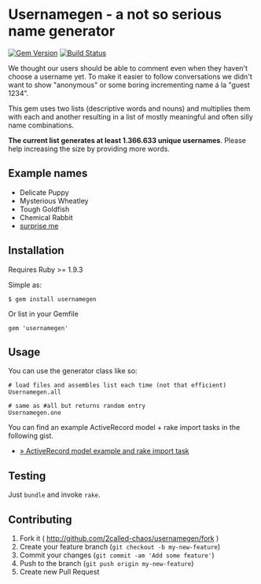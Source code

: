 # Usernamegen - a not so serious name generator

[![Gem Version](https://badge.fury.io/rb/usernamegen.svg)](http://badge.fury.io/rb/usernamegen)
[![Build Status](https://travis-ci.org/2called-chaos/usernamegen.svg?branch=master)](https://travis-ci.org/2called-chaos/usernamegen)

We thought our users should be able to comment even when they haven't choose a username yet.
To make it easier to follow conversations we didn't want to show "anonymous" or some boring incrementing name á la "guest 1234".

This gem uses two lists (descriptive words and nouns) and multiplies them with each and another resulting in a list of mostly meaningful and often silly name combinations.

**The current list generates at least 1.366.633 unique usernames**. Please help increasing the size by providing more words.

## Example names

  * Delicate Puppy
  * Mysterious Wheatley
  * Tough Goldfish
  * Chemical Rabbit
  * [surprise me](https://de.gamesplanet.com/namegen)

## Installation

Requires Ruby >= 1.9.3

Simple as:

    $ gem install usernamegen

Or list in your Gemfile

    gem 'usernamegen'

## Usage

You can use the generator class like so:

    # load files and assembles list each time (not that efficient)
    Usernamegen.all

    # same as #all but returns random entry
    Usernamegen.one


You can find an example ActiveRecord model + rake import tasks in the following gist.

  * [» ActiveRecord model example and rake import task](https://gist.github.com/2called-chaos/46705324d913e4f9cc6b)

## Testing

Just `bundle` and invoke `rake`.

## Contributing

1. Fork it ( http://github.com/2called-chaos/usernamegen/fork )
2. Create your feature branch (`git checkout -b my-new-feature`)
3. Commit your changes (`git commit -am 'Add some feature'`)
4. Push to the branch (`git push origin my-new-feature`)
5. Create new Pull Request
